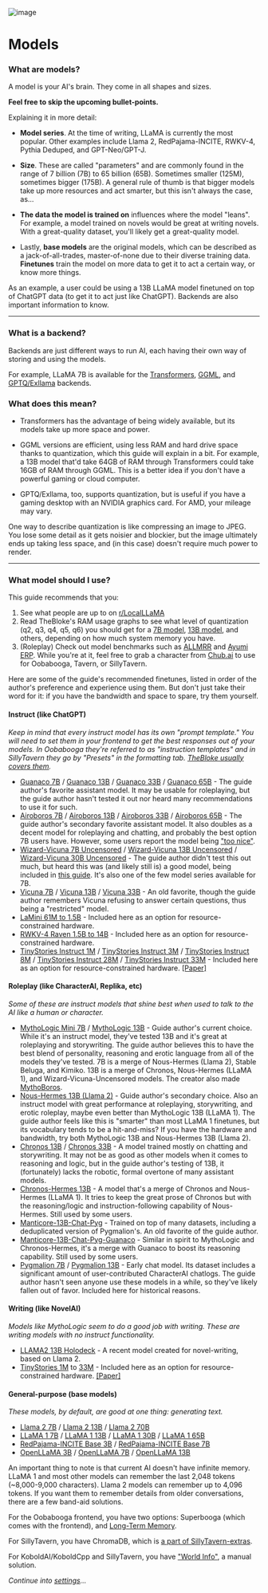 ![image](https://user-images.githubusercontent.com/55674863/230696024-98ce9e16-f558-4402-ac43-0e7f960c118c.png)

# Models

### What are models?

A model is your AI's brain. They come in all shapes and sizes.

**Feel free to skip the upcoming bullet-points.**

Explaining it in more detail:

- **Model series**. At the time of writing, LLaMA is currently the most popular. Other examples include Llama 2, RedPajama-INCITE, RWKV-4, Pythia Deduped, and GPT-Neo/GPT-J.
  
- **Size**. These are called "parameters" and are commonly found in the range of 7 billion (7B) to 65 billion (65B). Sometimes smaller (125M), sometimes bigger (175B). A general rule of thumb is that bigger models take up more resources and act smarter, but this isn't always the case, as...

- **The data the model is trained on** influences where the model "leans". For example, a model trained on novels would be great at writing novels. With a great-quality dataset, you'll likely get a great-quality model.

- Lastly, **base models** are the original models, which can be described as a jack-of-all-trades, master-of-none due to their diverse training data. **Finetunes** train the model on more data to get it to act a certain way, or know more things.

As an example, a user could be using a 13B LLaMA model finetuned on top of ChatGPT data (to get it to act just like ChatGPT). Backends are also important information to know.

* * *

### What is a backend?

Backends are just different ways to run AI, each having their own way of storing and using the models.

For example, LLaMA 7B is available for the [Transformers](https://huggingface.co/decapoda-research/llama-7b-hf), [GGML](https://huggingface.co/TheBloke/LLaMa-7B-GGML), and [GPTQ/Exllama](https://huggingface.co/camelids/llama-7b-int4-gptq-groupsize128-safetensors/tree/main) backends.

### What does this mean?

- Transformers has the advantage of being widely available, but its models take up more space and power.

- GGML versions are efficient, using less RAM and hard drive space thanks to quantization, which this guide will explain in a bit. For example, a 13B model that'd take 64GB of RAM through Transformers could take 16GB of RAM through GGML. This is a better idea if you don't have a powerful gaming or cloud computer.

- GPTQ/Exllama, too, supports quantization, but is useful if you have a gaming desktop with an NVIDIA graphics card. For AMD, your mileage may vary.

One way to describe quantization is like compressing an image to JPEG. You lose some detail as it gets noisier and blockier, but the image ultimately ends up taking less space, and (in this case) doesn't require much power to render.

* * *

### What model should I use?

This guide recommends that you:
1. See what people are up to on [r/LocalLLaMA](https://old.reddit.com/r/LocalLLaMA)
2. Read TheBloke's RAM usage graphs to see what level of quantization (q2, q3, q4, q5, q6) you should get for a [7B model](https://huggingface.co/TheBloke/guanaco-7B-GGML#provided-files), [13B model](https://huggingface.co/TheBloke/guanaco-13B-GGML#provided-files), and others, depending on how much system memory you have.
3. (Roleplay) Check out model benchmarks such as [ALLMRR](https://rentry.co/ALLMRR) and [Ayumi ERP](https://rentry.co/ayumi_erp_rating). While you're at it, feel free to grab a character from [Chub.ai](https://www.chub.ai/) to use for Oobabooga, Tavern, or SillyTavern.

Here are some of the guide's recommended finetunes, listed in order of the author's preference and experience using them. But don't just take their word for it: if you have the bandwidth and space to spare, try them yourself.

#### Instruct (like ChatGPT)
*Keep in mind that every instruct model has its own "prompt template." You will need to set them in your frontend to get the best responses out of your models. In Oobabooga they're referred to as "instruction templates" and in SillyTavern they go by "Presets" in the formatting tab. [TheBloke usually covers them](https://huggingface.co/TheBloke/guanaco-7B-GGML#prompt-template-guanaco).*
- [Guanaco 7B](https://huggingface.co/TheBloke/guanaco-7B-GGML) / [Guanaco 13B](https://huggingface.co/TheBloke/guanaco-13B-GGML) / [Guanaco 33B](https://huggingface.co/TheBloke/guanaco-33B-GGML) / [Guanaco 65B](https://huggingface.co/TheBloke/guanaco-65B-GGML) - The guide author's favorite assistant model. It may be usable for roleplaying, but the guide author hasn't tested it out nor heard many recommendations to use it for such.
- [Airoboros 7B](https://huggingface.co/TheBloke/airoboros-7B-gpt4-1.4-GGML) / [Airoboros 13B](https://huggingface.co/TheBloke/airoboros-13B-gpt4-1.4-GGML) / [Airoboros 33B](https://huggingface.co/TheBloke/airoboros-33B-gpt4-1.4-GGML) / [Airoboros 65B](https://huggingface.co/TheBloke/airoboros-65B-gpt4-1.4-GGML) - The guide author's secondary favorite assistant model. It also doubles as a decent model for roleplaying and chatting, and probably the best option 7B users have. However, some users report the model being ["too nice"](https://old.reddit.com/r/LocalLLaMA/comments/14l1d48/the_best_13b_model_for_rolepay/).
- [Wizard-Vicuna 7B Uncensored](https://huggingface.co/TheBloke/Wizard-Vicuna-7B-Uncensored-GGML) / [Wizard-Vicuna 13B Uncensored](https://huggingface.co/TheBloke/Wizard-Vicuna-13B-Uncensored-GGML) / [Wizard-Vicuna 30B Uncensored](https://huggingface.co/TheBloke/Wizard-Vicuna-30B-Uncensored-GGML) - The guide author didn't test this out much, but heard this was (and likely still is) a good model, being included in [this guide](https://rentry.org/local_LLM_guide_models). It's also one of the few model series available for 7B.
- [Vicuna 7B](https://huggingface.co/TheBloke/vicuna-7B-v1.3-GGML) / [Vicuna 13B](https://huggingface.co/TheBloke/vicuna-13b-v1.3.0-GGML) / [Vicuna 33B](https://huggingface.co/TheBloke/vicuna-33B-GGML) - An old favorite, though the guide author remembers Vicuna refusing to answer certain questions, thus being a "restricted" model.
- [LaMini 61M to 1.5B](https://github.com/mbzuai-nlp/lamini-lm#models) - Included here as an option for resource-constrained hardware.
- [RWKV-4 Raven 1.5B to 14B](https://huggingface.co/latestissue/rwkv-4-raven-ggml-quantized/tree/main) - Included here as an option for resource-constrained hardware.
- [TinyStories Instruct 1M](https://huggingface.co/roneneldan/TinyStories-Instruct-1M) / [TinyStories Instruct 3M](https://huggingface.co/roneneldan/TinyStories-Instruct-3M) / [TinyStories Instruct 8M](https://huggingface.co/roneneldan/TinyStories-Instruct-8M) / [TinyStories Instruct 28M](https://huggingface.co/roneneldan/TinyStories-Instruct-28M) / [TinyStories Instruct 33M](https://huggingface.co/roneneldan/TinyStories-Instruct-33M) - Included here as an option for resource-constrained hardware. [[Paper]](https://arxiv.org/abs/2305.07759)

#### Roleplay (like CharacterAI, Replika, etc)
*Some of these are instruct models that shine best when used to talk to the AI like a human or character.*
- [MythoLogic Mini 7B](https://huggingface.co/TheBloke/MythoLogic-Mini-7B-GGML) / [MythoLogic 13B](https://huggingface.co/TheBloke/MythoLogic-13B-GGML) - Guide author's current choice. While it's an instruct model, they've tested 13B and it's great at roleplaying and storywriting. The guide author believes this to have the best blend of personality, reasoning and erotic language from all of the models they've tested. 7B is a merge of Nous-Hermes (Llama 2), Stable Beluga, and Kimiko. 13B is a merge of Chronos, Nous-Hermes (LLaMA 1), and Wizard-Vicuna-Uncensored models. The creator also made [MythoBoros](https://huggingface.co/Gryphe/MythoBoros-13b).
- [Nous-Hermes 13B (Llama 2)](https://huggingface.co/TheBloke/Nous-Hermes-Llama2-GGML) - Guide author's secondary choice. Also an instruct model with great performance at roleplaying, storywriting, and erotic roleplay, maybe even better than MythoLogic 13B (LLaMA 1). The guide author feels like this is "smarter" than most LLaMA 1 finetunes, but its vocabulary tends to be a hit-and-miss? If you have the hardware and bandwidth, try both MythoLogic 13B and Nous-Hermes 13B (Llama 2).
- [Chronos 13B](https://huggingface.co/TheBloke/chronos-13B-GGML) / [Chronos 33B](https://huggingface.co/TheBloke/chronos-33b-GGML) - A model trained mostly on chatting and storywriting. It may not be as good as other models when it comes to reasoning and logic, but in the guide author's testing of 13B, it (fortunately) lacks the robotic, formal overtone of many assistant models.
- [Chronos-Hermes 13B](https://huggingface.co/TheBloke/chronos-hermes-13B-GGML) - A model that's a merge of Chronos and Nous-Hermes (LLaMA 1). It tries to keep the great prose of Chronos but with the reasoning/logic and instruction-following capability of Nous-Hermes. Still used by some users.
- [Manticore-13B-Chat-Pyg](https://huggingface.co/TheBloke/manticore-13b-chat-pyg-GGML) - Trained on top of many datasets, including a deduplicated version of Pygmalion's. An old favorite of the guide author.
- [Manticore-13B-Chat-Pyg-Guanaco](https://huggingface.co/mindrage/Manticore-13B-Chat-Pyg-Guanaco-GGML) - Similar in spirit to MythoLogic and Chronos-Hermes, it's a merge with Guanaco to boost its reasoning capability. Still used by some users.
- [Pygmalion 7B](https://huggingface.co/models?search=pygmalion%207b%20ggml) / [Pygmalion 13B](https://huggingface.co/Neko-Institute-of-Science/Pygmalion-13B-GGML) - Early chat model. Its dataset includes a significant amount of user-contributed CharacterAI chatlogs. The guide author hasn't seen anyone use these models in a while, so they've likely fallen out of favor. Included here for historical reasons.

#### Writing (like NovelAI)
*Models like MythoLogic seem to do a good job with writing. These are writing models with no instruct functionality.*
- [LLAMA2 13B Holodeck](https://huggingface.co/KoboldAI/LLAMA2-13B-Holodeck-1-GGML) - A recent model created for novel-writing, based on Llama 2.
- [TinyStories 1M](https://huggingface.co/roneneldan/TinyStories-1M) to [33M](https://huggingface.co/roneneldan/TinyStories-33M) - Included here as an option for resource-constrained hardware. [[Paper]](https://arxiv.org/abs/2305.07759)

#### General-purpose (base models)
*These models, by default, are good at one thing: generating text.*
- [Llama 2 7B](https://huggingface.co/TheBloke/Llama-2-7B-GGML) / [Llama 2 13B](https://huggingface.co/TheBloke/Llama-2-13B-GGML) / [Llama 2 70B](https://huggingface.co/TheBloke/Llama-2-70B-GGML)
- [LLaMA 1 7B](https://huggingface.co/TheBloke/LLaMa-7B-GGML) / [LLaMA 1 13B](https://huggingface.co/TheBloke/LLaMa-13B-GGML) / [LLaMA 1 30B](https://huggingface.co/TheBloke/LLaMa-30B-GGML) / [LLaMA 1 65B](https://huggingface.co/TheBloke/LLaMa-65B-GGML)
- [RedPajama-INCITE Base 3B](https://huggingface.co/rustformers/redpajama-3b-ggml) / [RedPajama-INCITE Base 7B](https://huggingface.co/rustformers/redpajama-7b-ggml)
- [OpenLLaMA 3B](https://huggingface.co/SlyEcho/open_llama_3b_v2_ggml) / [OpenLLaMA 7B](https://huggingface.co/SlyEcho/open_llama_7b_v2_ggml) / [OpenLLaMA 13B](https://huggingface.co/SlyEcho/open_llama_13b_ggml)

An important thing to note is that current AI doesn't have infinite memory. LLaMA 1 and most other models can remember the last 2,048 tokens (~8,000-9,000 characters). Llama 2 models can remember up to 4,096 tokens. If you want them to remember details from older conversations, there are a few band-aid solutions.

For the Oobabooga frontend, you have two options: Superbooga (which comes with the frontend), and [Long-Term Memory](https://github.com/wawawario2/long_term_memory).

For SillyTavern, you have ChromaDB, which is [a part of SillyTavern-extras](https://github.com/SillyTavern/SillyTavern-extras#modules).

For KoboldAI/KoboldCpp and SillyTavern, you have ["World Info"](https://github.com/KoboldAI/KoboldAI-Client/wiki/Memory,-Author%27s-Note-and-World-Info#world-info), a manual solution.

*Continue into [settings](settings.md)...*
